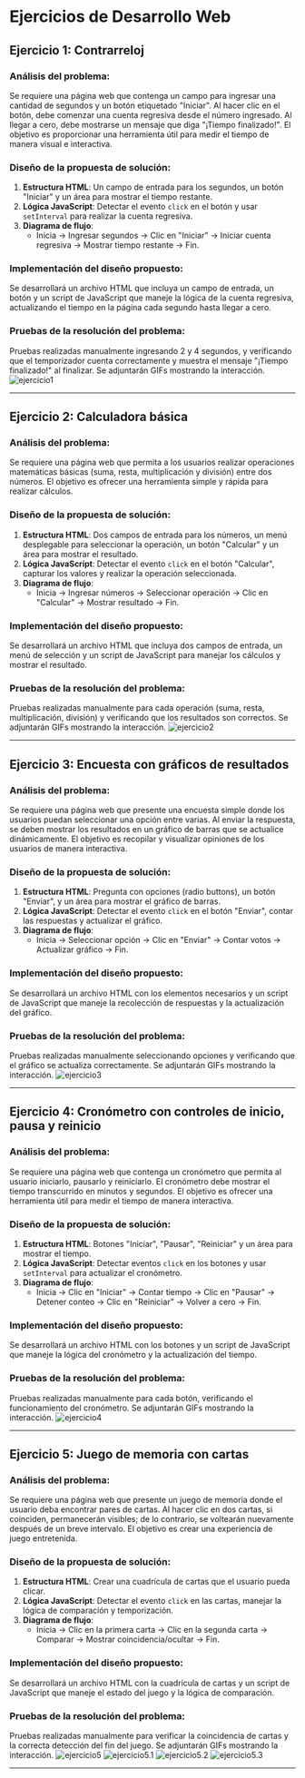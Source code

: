 # Ejercicios de Desarrollo Web

## Ejercicio 1: Contrarreloj

### Análisis del problema:
Se requiere una página web que contenga un campo para ingresar una cantidad de segundos y un botón etiquetado "Iniciar". Al hacer clic en el botón, debe comenzar una cuenta regresiva desde el número ingresado. Al llegar a cero, debe mostrarse un mensaje que diga "¡Tiempo finalizado!". El objetivo es proporcionar una herramienta útil para medir el tiempo de manera visual e interactiva.

### Diseño de la propuesta de solución:
1. **Estructura HTML**: Un campo de entrada para los segundos, un botón "Iniciar" y un área para mostrar el tiempo restante.
2. **Lógica JavaScript**: Detectar el evento `click` en el botón y usar `setInterval` para realizar la cuenta regresiva.
3. **Diagrama de flujo**:
   - Inicia -> Ingresar segundos -> Clic en "Iniciar" -> Iniciar cuenta regresiva -> Mostrar tiempo restante -> Fin.

### Implementación del diseño propuesto:
Se desarrollará un archivo HTML que incluya un campo de entrada, un botón y un script de JavaScript que maneje la lógica de la cuenta regresiva, actualizando el tiempo en la página cada segundo hasta llegar a cero.

### Pruebas de la resolución del problema:
Pruebas realizadas manualmente ingresando 2 y 4 segundos, y verificando que el temporizador cuenta correctamente y muestra el mensaje "¡Tiempo finalizado!" al finalizar. Se adjuntarán GIFs mostrando la interacción.
![ejercicio1](gif1.gif)

---

## Ejercicio 2: Calculadora básica

### Análisis del problema:
Se requiere una página web que permita a los usuarios realizar operaciones matemáticas básicas (suma, resta, multiplicación y división) entre dos números. El objetivo es ofrecer una herramienta simple y rápida para realizar cálculos.

### Diseño de la propuesta de solución:
1. **Estructura HTML**: Dos campos de entrada para los números, un menú desplegable para seleccionar la operación, un botón "Calcular" y un área para mostrar el resultado.
2. **Lógica JavaScript**: Detectar el evento `click` en el botón "Calcular", capturar los valores y realizar la operación seleccionada.
3. **Diagrama de flujo**:
   - Inicia -> Ingresar números -> Seleccionar operación -> Clic en "Calcular" -> Mostrar resultado -> Fin.

### Implementación del diseño propuesto:
Se desarrollará un archivo HTML que incluya dos campos de entrada, un menú de selección y un script de JavaScript para manejar los cálculos y mostrar el resultado.

### Pruebas de la resolución del problema:
Pruebas realizadas manualmente para cada operación (suma, resta, multiplicación, división) y verificando que los resultados son correctos. Se adjuntarán GIFs mostrando la interacción.
![ejercicio2](gif2.gif)

---

## Ejercicio 3: Encuesta con gráficos de resultados

### Análisis del problema:
Se requiere una página web que presente una encuesta simple donde los usuarios puedan seleccionar una opción entre varias. Al enviar la respuesta, se deben mostrar los resultados en un gráfico de barras que se actualice dinámicamente. El objetivo es recopilar y visualizar opiniones de los usuarios de manera interactiva.

### Diseño de la propuesta de solución:
1. **Estructura HTML**: Pregunta con opciones (radio buttons), un botón "Enviar", y un área para mostrar el gráfico de barras.
2. **Lógica JavaScript**: Detectar el evento `click` en el botón "Enviar", contar las respuestas y actualizar el gráfico.
3. **Diagrama de flujo**:
   - Inicia -> Seleccionar opción -> Clic en "Enviar" -> Contar votos -> Actualizar gráfico -> Fin.

### Implementación del diseño propuesto:
Se desarrollará un archivo HTML con los elementos necesarios y un script de JavaScript que maneje la recolección de respuestas y la actualización del gráfico.

### Pruebas de la resolución del problema:
Pruebas realizadas manualmente seleccionando opciones y verificando que el gráfico se actualiza correctamente. Se adjuntarán GIFs mostrando la interacción.
![ejercicio3](gif3.gif)

---

## Ejercicio 4: Cronómetro con controles de inicio, pausa y reinicio

### Análisis del problema:
Se requiere una página web que contenga un cronómetro que permita al usuario iniciarlo, pausarlo y reiniciarlo. El cronómetro debe mostrar el tiempo transcurrido en minutos y segundos. El objetivo es ofrecer una herramienta útil para medir el tiempo de manera interactiva.

### Diseño de la propuesta de solución:
1. **Estructura HTML**: Botones "Iniciar", "Pausar", "Reiniciar" y un área para mostrar el tiempo.
2. **Lógica JavaScript**: Detectar eventos `click` en los botones y usar `setInterval` para actualizar el cronómetro.
3. **Diagrama de flujo**:
   - Inicia -> Clic en "Iniciar" -> Contar tiempo -> Clic en "Pausar" -> Detener conteo -> Clic en "Reiniciar" -> Volver a cero -> Fin.

### Implementación del diseño propuesto:
Se desarrollará un archivo HTML con los botones y un script de JavaScript que maneje la lógica del cronómetro y la actualización del tiempo.

### Pruebas de la resolución del problema:
Pruebas realizadas manualmente para cada botón, verificando el funcionamiento del cronómetro. Se adjuntarán GIFs mostrando la interacción.
![ejercicio4](gif4.gif)

---

## Ejercicio 5: Juego de memoria con cartas

### Análisis del problema:
Se requiere una página web que presente un juego de memoria donde el usuario deba encontrar pares de cartas. Al hacer clic en dos cartas, si coinciden, permanecerán visibles; de lo contrario, se voltearán nuevamente después de un breve intervalo. El objetivo es crear una experiencia de juego entretenida.

### Diseño de la propuesta de solución:
1. **Estructura HTML**: Crear una cuadrícula de cartas que el usuario pueda clicar.
2. **Lógica JavaScript**: Detectar el evento `click` en las cartas, manejar la lógica de comparación y temporización.
3. **Diagrama de flujo**:
   - Inicia -> Clic en la primera carta -> Clic en la segunda carta -> Comparar -> Mostrar coincidencia/ocultar -> Fin.

### Implementación del diseño propuesto:
Se desarrollará un archivo HTML con la cuadrícula de cartas y un script de JavaScript que maneje el estado del juego y la lógica de comparación.

### Pruebas de la resolución del problema:
Pruebas realizadas manualmente para verificar la coincidencia de cartas y la correcta detección del fin del juego. Se adjuntarán GIFs mostrando la interacción.
![ejercicio5](gif5.gif)
![ejercicio5.1](gif51.gif)
![ejercicio5.2](gif5.2.gif)
![ejercicio5.3](gif5.3.gif)

---
